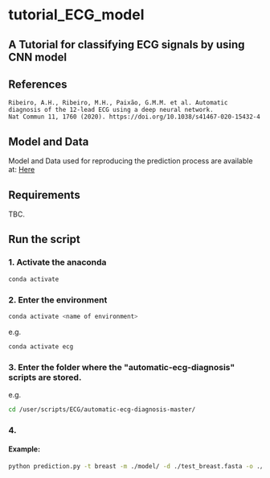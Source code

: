 # tutorial_ECG_model
## A Tutorial for classifying ECG signals by using CNN model
 
## References
```
Ribeiro, A.H., Ribeiro, M.H., Paixão, G.M.M. et al. Automatic diagnosis of the 12-lead ECG using a deep neural network.
Nat Commun 11, 1760 (2020). https://doi.org/10.1038/s41467-020-15432-4
```
## Model and Data
Model and Data used for reproducing the prediction process are available at: [Here](https://github.com/antonior92/automatic-ecg-diagnosis)

## Requirements 
TBC.

## Run the script
### 1. Activate the anaconda
```bash
conda activate
```
### 2. Enter the environment
```bash
conda activate <name of environment>
```
e.g.
```bash
conda activate ecg
```

### 3. Enter the folder where the "automatic-ecg-diagnosis" scripts are stored.
e.g.
```bash
cd /user/scripts/ECG/automatic-ecg-diagnosis-master/
```

### 4.



#### Example:
```bash
python prediction.py -t breast -m ./model/ -d ./test_breast.fasta -o ./result/
```


